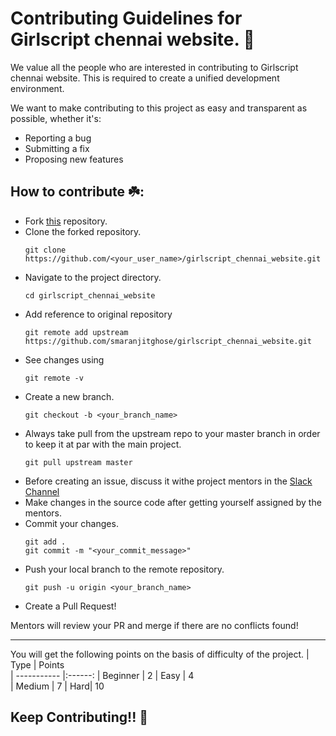 # Contributing Guidelines for Girlscript chennai website.  🚀

We value all the people who are interested in contributing to Girlscript chennai website. This is required to create a unified development environment.

We want to make contributing to this project as easy and transparent as possible, whether it's:
* Reporting a bug
* Submitting a fix
* Proposing new features

## How to contribute ☘️:
*  Fork [this](https://github.com/smaranjitghose/girlscript_chennai_website.git) repository.
*  Clone the forked repository.
    ```
    git clone https://github.com/<your_user_name>/girlscript_chennai_website.git
    ```
* Navigate to the project directory.
    ```
    cd girlscript_chennai_website
    ```
* Add reference to original repository
    ```
    git remote add upstream https://github.com/smaranjitghose/girlscript_chennai_website.git
    ```
* See changes using
    ```
    git remote -v
    ```
* Create a new branch.
    ```
    git checkout -b <your_branch_name>
    ```
* Always take pull from the upstream repo to your      master branch in order to keep it at par with the main project. 
    ```
    git pull upstream master
    ```
*  Before creating an issue, discuss it withe project mentors in the [Slack Channel](https://gssoc20.slack.com)
* Make changes in the source code after getting yourself assigned by the mentors.
* Commit your changes.
    ```
    git add .
    git commit -m "<your_commit_message>"
    ```
* Push your local branch to the remote repository.
    ```
    git push -u origin <your_branch_name>
    ```
* Create a Pull Request!

Mentors will review your PR and merge if there are no conflicts found!

***
You will get the following points on the basis of difficulty of the project. 
| Type        | Points          
| ----------- |:------:
|  Beginner     | 2 
|  Easy | 4      
|  Medium | 7
| Hard| 10



## Keep Contributing!!  👋 